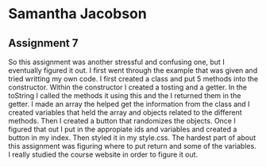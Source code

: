 # Samantha Jacobson
## Assignment 7

So this assignment was another stressful and confusing one, but I eventually figured it out. I first went through the example that was given and tried writting my own code. I first created a class and put 5 methods into the constructor. Within the constructor I created a tosting and a getter. In the toString I called the methods it using this and the I returned them in the getter. I made an array the helped get the information from the class and I created variables that held the array and objects related to the different methods. Then I created a button that randomizes the objects. Once I figured that out I put in the appropiate ids and variables and created a button in my index. Then styled it in my style.css.
The hardest part of about this assignment was figuring where to put return and some of the variables. I really studied the course website in order to figure it out.
